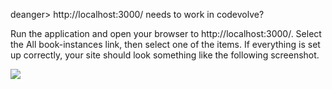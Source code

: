 deanger> http://localhost:3000/ needs to work in codevolve?

Run the application and open your browser to http://localhost:3000/. Select the All book-instances link, then select one of the items. If everything is set up correctly, your site should look something like the following screenshot.

![](https://storage.googleapis.com/codevolve-assets/internal/courses/Mozilla/LocalLibary_Express_BookInstance_Detail.png)
